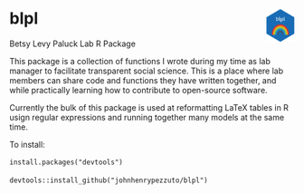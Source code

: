 # blpl <img src="/sticker/imgfile.png" width="10%" height="10%" align="right">
Betsy Levy Paluck Lab R Package


This package is a collection of functions I wrote during my time as lab manager to facilitate transparent social science. This is a place where lab members can share code and functions they have written together, and while practically learning how to contribute to open-source software.

Currently the bulk of this package is used at reformatting LaTeX tables in R usign regular expressions and running together many models at the same time.











To install:
```
install.packages("devtools")

devtools::install_github("johnhenrypezzuto/blpl")
```



